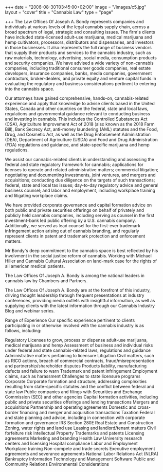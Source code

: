 +++
date = "2006-08-30T03:45:00+02:00"
image = "/images/c5.jpg"
layout = "cover"
title = "Cannabis Law"
type = "page"

+++
The Law Offices Of Joseph A. Bondy represents companies and individuals at various levels of the legal cannabis supply chain, across a broad spectrum of legal, strategic and consulting issues. The firm's clients have included state-licensed adult-use marijuana, medical marijuana and hemp cultivators, processors, distributors and dispensaries, and investors in those businesses. It also represents the full range of business vendors that supply their products and services to the cannabis industry, such as raw materials, technology, advertising, social media, consumption products and security companies. We have advised a wide variety of non-cannabis companies, including traditional consumer goods companies, real estate developers, insurance companies, banks, media companies, government contractors, broker-dealers, and private equity and venture capital funds in evaluating the regulatory and business considerations pertinent to entering into the cannabis space.

Our attorneys have gained comprehensive, hands-on, cannabis-related experience and apply that knowledge to advise clients based in the United States, Canada and other countries on the federal, state and local laws, regulations and governmental guidance relevant to conducting business and investing in cannabis. This includes the Controlled Substances Act (CSA), Agriculture Improvement Act of 2018 (also known as the 2018 Farm Bill), Bank Secrecy Act, anti-money laundering (AML) statutes and the Food, Drug, and Cosmetic Act, as well as the Drug Enforcement Administration (DEA), Department of Agriculture (USDA) and Food and Drug Administration (FDA) regulations and guidance, and state-specific marijuana and hemp regulations.

We assist our cannabis-related clients in understanding and assessing the federal and state regulatory framework for cannabis; applications for licenses to operate and related administrative matters; commercial litigation; negotiating and documenting investments, joint ventures, and mergers and acquisitions; conducting due diligence on the targets of such transactions; federal, state and local tax issues; day-to-day regulatory advice and general business counsel; and labor and employment, including workplace training and litigating workplace claims.

We have provided corporate governance and capital formation advice on both public and private securities offerings on behalf of privately and publicly held cannabis companies, including serving as counsel in the first investment-bank led public offering by a U.S. cannabis company. Additionally, we served as lead counsel for the first-ever trademark infringement action arising out of cannabis branding, and regularly represent clients in patent and trademark protection and enforcement matters.

Mr Bondy's deep commitment to the cannabis space is best reflected by his involvment in the social justice reform of cannabis. Working with Michael Hiller and Cannabis Cultural Association on land-mark case for the rights of all american medical patients.

The Law Offices Of Joseph A. Bondy is among the national leaders in cannabis law by Chambers and Partners.

The Law Offices Of Joseph A. Bondy are at the forefront of this industry, driving thought leadership through frequent presentations at industry conferences, providing media outlets with insightful information, as well as supplying clients with the latest information through our Cannabis Industry Blog and webinar series.

Range of Experience
Our specific experience pertinent to clients participating in or otherwise involved with the cannabis industry is as follows, including:

Regulatory
Licenses to grow, process or dispense adult-use marijuana, medical marijuana and hemp
Assessment of business and individual risks under federal and state cannabis-related laws, regulations and guidance
Administrative matters pertaining to licensure
Litigation
Civil matters, such as RICO actions, breach of commercial contracts, fraud/misrepresentation and partnership/shareholder disputes
Products liability, manufacturing defects and failure to warn
Trademark and patent infringement
Employment claims, such as harassment
Challenges to state licensure programs
Corporate
Corporate formation and structure, addressing complexities resulting from state-specific statutes and the conflict between federal and state law
Public companies and filings with Securities and Exchange Commission (SEC) and other agencies
Capital formation activities, including public and private securities offerings and lending transactions
Mergers and acquisitions
Partnership and operating agreements
Domestic and cross-border financing and merger and acquisition transactions
Taxation
Federal and state planning and advice, including in connection with corporate formation and governance
IRS Section 280E
Real Estate and Construction
Zoning, water rights and land use
Leasing and landlord/tenant matters
Civil forfeiture risk
Intellectual Property
Trademarks and patents
Licensing agreements
Marketing and branding
Health Law
University research centers and licensing
Hospital compliance
Labor and Employment
Workplace training
Non-compete and trade secrets
Executive employment agreements and severance agreements
National Labor Relations Act (NLRA)
Bankruptcy
Information Technology and Management Software
Public and Community Relations
Environmental Considerations